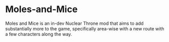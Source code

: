 # Moles-and-Mice
Moles and Mice is an in-dev Nuclear Throne mod that aims to add substantially more to the game, specifically area-wise with a new route with a few characters along the way.
